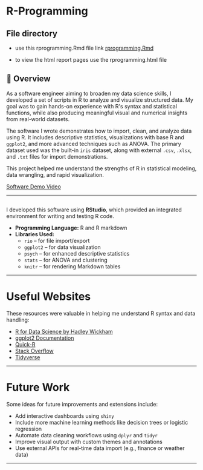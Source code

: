# R-Programming

## File directory
* use this rprogramming.Rmd file link [rprogramming.Rmd](https://github.com/DivineProjects/R-Programming/blob/main/rprogramming.Rmd)

* to view the html report pages use the rprogramming.html file


## 📌 Overview

As a software engineer aiming to broaden my data science skills, I developed a set of scripts in R to analyze and visualize structured data. My goal was to gain hands-on experience with R's syntax and statistical functions, while also producing meaningful visual and numerical insights from real-world datasets.

The software I wrote demonstrates how to import, clean, and analyze data using R. It includes descriptive statistics, visualizations with base R and `ggplot2`, and more advanced techniques such as ANOVA. The primary dataset used was the built-in `iris` dataset, along with external `.csv`, `.xlsx`, and `.txt` files for import demonstrations.

This project helped me understand the strengths of R in statistical modeling, data wrangling, and rapid visualization.

[Software Demo Video](https://teams.microsoft.com/l/meetingrecap?driveId=b%21rYSbpyc59UmqpjTOXwwJE1JrpA83JDFPlJSDxFsVxNU8Ir6ZoSmQS6iYo5Vv_D4E&driveItemId=01KPAHYJGR5SLCUDFDWFEIROV56EH5M5ME&sitePath=https%3A%2F%2Fbyupathwayworldwideprod-my.sharepoint.com%2F%3Av%3A%2Fg%2Fpersonal%2Fdjigu_byupathway_edu%2FEdHslioMo7FIiLq98Q_WdYQBlK7B6NX_ZgrVvnq1kIfk3A&fileUrl=https%3A%2F%2Fbyupathwayworldwideprod-my.sharepoint.com%2Fpersonal%2Fdjigu_byupathway_edu%2FDocuments%2FRecordings%2FDivine-20250601_030613-Meeting%2520Recording.mp4%3Fweb%3D1&threadId=19%3Ameeting_ZGMwNjU0ZmItMjBjYy00YjhkLWJjMzAtOTk5MTliM2JlYmE5%40thread.v2&organizerId=92c31936-c937-45e7-a261-4fe74b92ebd8&tenantId=42804ae1-d2e9-40b7-a4a3-45811234298b&callId=312db74f-4e2a-4b96-a9db-5fe89e9a519f&threadType=Meeting&meetingType=MeetNow&subType=RecapSharingLink_RecapCore)

---

## 

I developed this software using **RStudio**, which provided an integrated environment for writing and testing R code.

- **Programming Language:** R  and R markdown
- **Libraries Used:**
  - `rio` – for file import/export  
  - `ggplot2` – for data visualization  
  - `psych` – for enhanced descriptive statistics  
  - `stats` – for ANOVA and clustering  
  - `knitr` – for rendering Markdown tables  

---

# Useful Websites

These resources were valuable in helping me understand R syntax and data handling:

- [R for Data Science by Hadley Wickham](https://r4ds.had.co.nz/)
- [ggplot2 Documentation](https://ggplot2.tidyverse.org/)
- [Quick-R](https://www.statmethods.net/)
- [Stack Overflow](https://stackoverflow.com/)
- [Tidyverse](https://www.tidyverse.org/)

---

# Future Work

Some ideas for future improvements and extensions include:

- Add interactive dashboards using `shiny`
- Include more machine learning methods like decision trees or logistic regression
- Automate data cleaning workflows using `dplyr` and `tidyr`
- Improve visual output with custom themes and annotations
- Use external APIs for real-time data import (e.g., finance or weather data)

---
